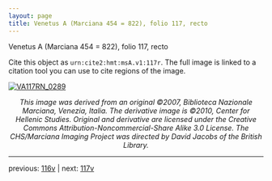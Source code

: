 ```yaml
---
layout: page
title: Venetus A (Marciana 454 = 822), folio 117, recto
---
```


Venetus A (Marciana 454 = 822), folio 117, recto

Cite this object as `urn:cite2:hmt:msA.v1:117r`.  The full image is linked to a citation tool you can use to cite regions of the image.

[![VA117RN_0289](http://www.homermultitext.org/iipsrv?IIIF=/project/homer/pyramidal/deepzoom/hmt/vaimg/2017a/VA117RN_0289.tif/full/800,/0/default.jpg)](http://www.homermultitext.org/ict2/?urn=urn:cite2:hmt:vaimg.2017a:VA117RN_0289) 

<p style="text-align: center; font-style: italic;">This image was derived from an original ©2007, Biblioteca Nazionale Marciana, Venezia, Italia. The derivative image is ©2010, Center for Hellenic Studies. Original and derivative are licensed under the Creative Commons Attribution-Noncommercial-Share Alike 3.0 License. The CHS/Marciana Imaging Project was directed by David Jacobs of the British Library.</p>

---

previous: [116v](../116v/) | next: [117v](../117v/)